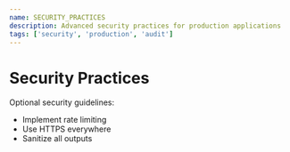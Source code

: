 ```yaml
---
name: SECURITY_PRACTICES
description: Advanced security practices for production applications
tags: ['security', 'production', 'audit']
---
```


# Security Practices

Optional security guidelines:

- Implement rate limiting
- Use HTTPS everywhere
- Sanitize all outputs

